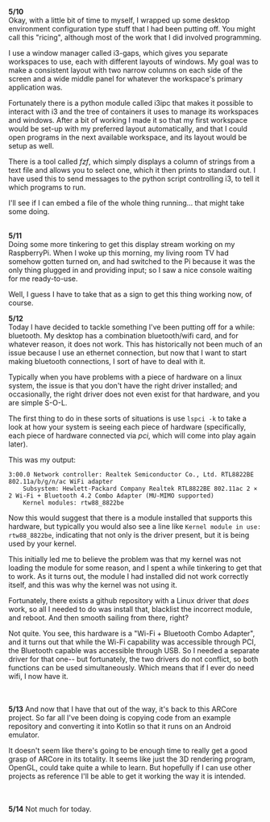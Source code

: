 **5/10**<br/>
Okay, with a little bit of time to myself, I wrapped up some desktop environment configuration type stuff that I had been putting off. You might call this "ricing", although most of the work that I did involved programming.

I use a window manager called i3-gaps, which gives you separate workspaces to use, each with different layouts of windows. My goal was to make a consistent layout with two narrow columns on each side of the screen and a wide middle panel for whatever the workspace's primary application was.

Fortunately there is a python module called i3ipc that makes it possible to interact with i3 and the tree of containers it uses to manage its workspaces and windows. After a bit of working I made it so that my first workspace would be set-up with my preferred layout automatically, and that I could open programs in the next available workspace, and its layout would be setup as well.

There is a tool called *fzf*, which simply displays a column of strings from a text file and allows you to select one, which it then prints to standard out. I have used this to send messages to the python script controlling i3, to tell it which programs to run.

I'll see if I can embed a file of the whole thing running... that might take some doing.
<br/><br/>

**5/11**<br/>
Doing some more tinkering to get this display stream working on my RaspberryPi. When I woke up this morning, my living room TV had somehow gotten turned on, and had switched to the Pi because it was the only thing plugged in and providing input; so I saw a nice console waiting for me ready-to-use.

Well, I guess I have to take that as a sign to get this thing working now, of course.

**5/12**<br/>
Today I have decided to tackle something I've been putting off for a while: bluetooth. My desktop has a combination bluetooth/wifi card, and for whatever reason, it does not work. This has historically not been much of an issue because I use an ethernet connection, but now that I want to start making bluetooth connections, I sort of have to deal with it.

Typically when you have problems with a piece of hardware on a linux system, the issue is that you don't have the right driver installed; and occasionally, the right driver does not even exist for that hardware, and you are simple S-O-L.

The first thing to do in these sorts of situations is use `lspci -k` to take a look at how your system is seeing each piece of hardware (specifically, each piece of hardware connected via *pci*, which will come into play again later).

This was my output:

```
3:00.0 Network controller: Realtek Semiconductor Co., Ltd. RTL8822BE 802.11a/b/g/n/ac WiFi adapter
	Subsystem: Hewlett-Packard Company Realtek RTL8822BE 802.11ac 2 × 2 Wi-Fi + Bluetooth 4.2 Combo Adapter (MU-MIMO supported)
	Kernel modules: rtw88_8822be
```

Now this would suggest that there is a module installed that supports this hardware, but typically you would also see a line like `Kernel module in use: rtw88_8822be`, indicating that not only is the driver present, but it is being used by your kernel.

This initially led me to believe the problem was that my kernel was not loading the module for some reason, and I spent a while tinkering to get that to work. As it turns out, the module I had installed did not work correctly itself, and this was why the kernel was not using it.

Fortunately, there exists a github repository with a Linux driver that *does* work, so all I needed to do was install that, blacklist the incorrect module, and reboot. And then smooth sailing from there, right?

Not quite. You see, this hardware is a "Wi-Fi + Bluetooth Combo Adapter", and it turns out that while the Wi-Fi capability was accessible through PCI, the Bluetooth capable was accessible through USB. So I needed a separate driver for that one-- but fortunately, the two drivers do not conflict, so both functions can be used simultaneously. Which means that if I ever do need wifi, I now have it.

<br/><br/>
**5/13**
And now that I have that out of the way, it's back to this ARCore project. So far all I've been doing is copying code from an example repository and converting it into Kotlin so that it runs on an Android emulator.

It doesn't seem like there's going to be enough time to really get a good grasp of ARCore in its totality. It seems like just the 3D rendering program, OpenGL, could take quite a while to learn. But hopefully if I can use other projects as reference I'll be able to get it working the way it is intended.

<br/><br/>
**5/14**
Not much for today.
